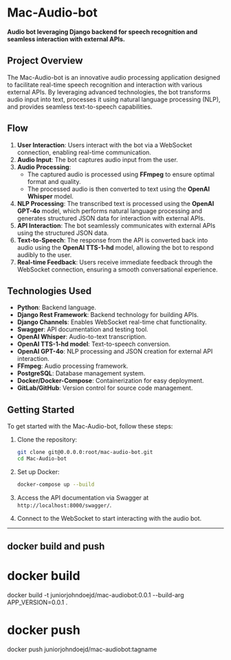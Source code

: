 # Mac-Audio-bot

**Audio bot leveraging Django backend for speech recognition and seamless interaction with external APIs.**

## Project Overview

The Mac-Audio-bot is an innovative audio processing application designed to facilitate real-time speech recognition and interaction with various external APIs. By leveraging advanced technologies, the bot transforms audio input into text, processes it using natural language processing (NLP), and provides seamless text-to-speech capabilities.

## Flow

1. **User Interaction**: Users interact with the bot via a WebSocket connection, enabling real-time communication.
2. **Audio Input**: The bot captures audio input from the user.
3. **Audio Processing**:
   - The captured audio is processed using **FFmpeg** to ensure optimal format and quality.
   - The processed audio is then converted to text using the **OpenAI Whisper** model.
4. **NLP Processing**: The transcribed text is processed using the **OpenAI GPT-4o** model, which performs natural language processing and generates structured JSON data for interaction with external APIs.
5. **API Interaction**: The bot seamlessly communicates with external APIs using the structured JSON data.
6. **Text-to-Speech**: The response from the API is converted back into audio using the **OpenAI TTS-1-hd** model, allowing the bot to respond audibly to the user.
7. **Real-time Feedback**: Users receive immediate feedback through the WebSocket connection, ensuring a smooth conversational experience.

## Technologies Used

- **Python**: Backend language.
- **Django Rest Framework**: Backend technology for building APIs.
- **Django Channels**: Enables WebSocket real-time chat functionality.
- **Swagger**: API documentation and testing tool.
- **OpenAI Whisper**: Audio-to-text transcription.
- **OpenAI TTS-1-hd model**: Text-to-speech conversion.
- **OpenAI GPT-4o**: NLP processing and JSON creation for external API interaction.
- **FFmpeg**: Audio processing framework.
- **PostgreSQL**: Database management system.
- **Docker/Docker-Compose**: Containerization for easy deployment.
- **GitLab/GitHub**: Version control for source code management.

## Getting Started

To get started with the Mac-Audio-bot, follow these steps:

1. Clone the repository:
   ```bash
   git clone git@0.0.0.0:root/mac-audio-bot.git
   cd Mac-Audio-bot
   ```

2. Set up Docker:
   ```bash
   docker-compose up --build
   ```

3. Access the API documentation via Swagger at `http://localhost:8000/swagger/`.

4. Connect to the WebSocket to start interacting with the audio bot.

-------------------------------------
## docker build and push 
# docker build
docker build -t juniorjohndoejd/mac-audiobot:0.0.1 --build-arg APP_VERSION=0.0.1 .
# docker push
docker push juniorjohndoejd/mac-audiobot:tagname